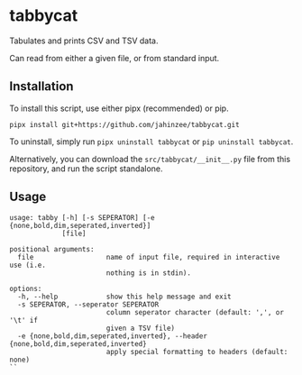 # tabbycat

Tabulates and prints CSV and TSV data.

Can read from either a given file, or from standard input.

## Installation

To install this script, use either pipx (recommended) or pip.

```
pipx install git+https://github.com/jahinzee/tabbycat.git
```

To uninstall, simply run `pipx uninstall tabbycat` or `pip uninstall tabbycat`.

Alternatively, you can download the `src/tabbycat/__init__.py` file from this repository, and run the script standalone.

## Usage

```
usage: tabby [-h] [-s SEPERATOR] [-e {none,bold,dim,seperated,inverted}]
             [file]

positional arguments:
  file                  name of input file, required in interactive use (i.e.
                        nothing is in stdin).

options:
  -h, --help            show this help message and exit
  -s SEPERATOR, --seperator SEPERATOR
                        column seperator character (default: ',', or '\t' if
                        given a TSV file)
  -e {none,bold,dim,seperated,inverted}, --header {none,bold,dim,seperated,inverted}
                        apply special formatting to headers (default: none)
``